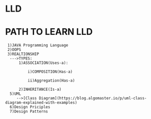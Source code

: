 # **LLD**

   # PATH TO LEARN LLD
     1)JAVA Programming Language
     2)OOPS
     3)REALTIONSHIP
      --->TYPES:
          1)ASSOCIATION(Uses-a):
      
              i)COMPOSITION(Has-a)
         
              ii)Aggregation(Has-a)
         
          2)INHERITANCE(Is-a)
      5)UML
         -->[Class Diagram](https://blog.algomaster.io/p/uml-class-diagram-explained-with-examples)
      6)Design Priciples
      7)Design Patterns
